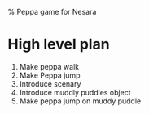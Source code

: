 % Peppa game for Nesara

# High level plan
1.  Make peppa walk
2.  Make Peppa jump
3.  Introduce scenary
4.  Introduce muddly puddles object
5.  Make peppa jump on muddy puddle
